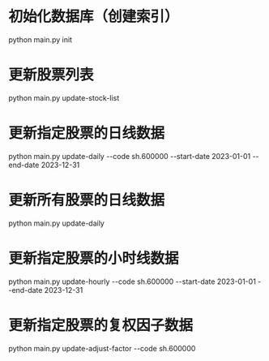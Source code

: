# 初始化数据库（创建索引）
python main.py init

# 更新股票列表
python main.py update-stock-list

# 更新指定股票的日线数据
python main.py update-daily --code sh.600000 --start-date 2023-01-01 --end-date 2023-12-31

# 更新所有股票的日线数据
python main.py update-daily

# 更新指定股票的小时线数据
python main.py update-hourly --code sh.600000 --start-date 2023-01-01 --end-date 2023-12-31

# 更新指定股票的复权因子数据
python main.py update-adjust-factor --code sh.600000